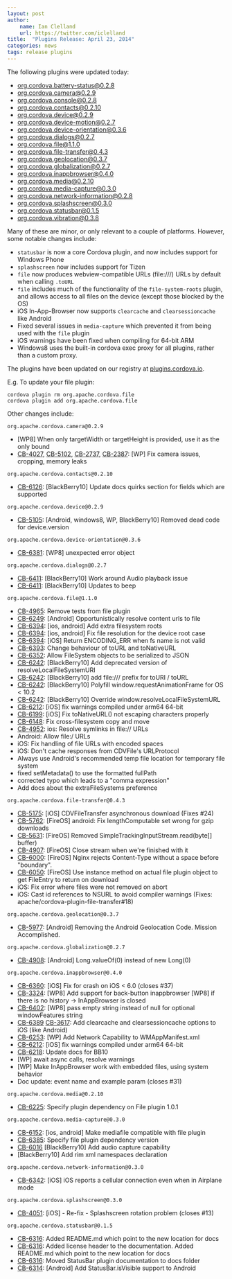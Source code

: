 ```yaml
---
layout: post
author:
    name: Ian Clelland
    url: https://twitter.com/iclelland
title:  "Plugins Release: April 23, 2014"
categories: news
tags: release plugins
---
```

The following plugins were updated today:

* org.cordova.battery-status@0.2.8
* org.cordova.camera@0.2.9
* org.cordova.console@0.2.8
* org.cordova.contacts@0.2.10
* org.cordova.device@0.2.9
* org.cordova.device-motion@0.2.7
* org.cordova.device-orientation@0.3.6
* org.cordova.dialogs@0.2.7
* org.cordova.file@1.1.0
* org.cordova.file-transfer@0.4.3
* org.cordova.geolocation@0.3.7
* org.cordova.globalization@0.2.7
* org.cordova.inappbrowser@0.4.0
* org.cordova.media@0.2.10
* org.cordova.media-capture@0.3.0
* org.cordova.network-information@0.2.8
* org.cordova.splashscreen@0.3.0
* org.cordova.statusbar@0.1.5
* org.cordova.vibration@0.3.8

Many of these are minor, or only relevant to a couple of platforms. However, some notable changes include:
* `statusbar` is now a core Cordova plugin, and now includes support for Windows Phone
* `splashscreen` now includes support for Tizen
* `file` now produces webview-compatible URLs (file:///) URLs by default when calling `.toURL`
* `file` includes much of the functionality of the `file-system-roots` plugin, and allows access to all files on the device (except those blocked by the OS)
* iOS In-App-Browser now supports `clearcache` and `clearsessioncache` like Android
* Fixed several issues in `media-capture` which prevented it from being used with the `file` plugin
* iOS warnings have been fixed when compiling for 64-bit ARM
* Windows8 uses the built-in cordova exec proxy for all plugins, rather than a custom proxy.

The plugins have been updated on our registry at [plugins.cordova.io](http://plugins.cordova.io/).

E.g. To update your file plugin:

    cordova plugin rm org.apache.cordova.file
    cordova plugin add org.apache.cordova.file

Other changes include:
<!--more-->

`org.apache.cordova.camera@0.2.9`
* \[WP8\] When only targetWidth or targetHeight is provided, use it as the only bound
* [CB-4027](https://issues.apache.org/jira/browse/CB-4027), [CB-5102](https://issues.apache.org/jira/browse/CB-5102), [CB-2737](https://issues.apache.org/jira/browse/CB-2737), [CB-2387](https://issues.apache.org/jira/browse/CB-2387): \[WP\] Fix camera issues, cropping, memory leaks

`org.apache.cordova.contacts@0.2.10`
* [CB-6126](https://issues.apache.org/jira/browse/CB-6126): \[BlackBerry10\] Update docs quirks section for fields which are supported

`org.apache.cordova.device@0.2.9`
* [CB-5105](https://issues.apache.org/jira/browse/CB-5105): \[Android, windows8, WP, BlackBerry10\] Removed dead code for device.version

`org.apache.cordova.device-orientation@0.3.6`
* [CB-6381](https://issues.apache.org/jira/browse/CB-6381): \[WP8\] unexpected error object

`org.apache.cordova.dialogs@0.2.7`
* [CB-6411](https://issues.apache.org/jira/browse/CB-6411): \[BlackBerry10\] Work around Audio playback issue
* [CB-6411](https://issues.apache.org/jira/browse/CB-6411): \[BlackBerry10\] Updates to beep

`org.apache.cordova.file@1.1.0`
* [CB-4965](https://issues.apache.org/jira/browse/CB-4965): Remove tests from file plugin
* [CB-6249](https://issues.apache.org/jira/browse/CB-6249): \[Android\] Opportunistically resolve content urls to file
* [CB-6394](https://issues.apache.org/jira/browse/CB-6394): \[ios, android\] Add extra filesystem roots
* [CB-6394](https://issues.apache.org/jira/browse/CB-6394): \[ios, android\] Fix file resolution for the device root case
* [CB-6394](https://issues.apache.org/jira/browse/CB-6394): \[iOS\] Return ENCODING_ERR when fs name is not valid
* [CB-6393](https://issues.apache.org/jira/browse/CB-6393): Change behaviour of toURL and toNativeURL
* [CB-6352](https://issues.apache.org/jira/browse/CB-6352): Allow FileSystem objects to be serialized to JSON
* [CB-6242](https://issues.apache.org/jira/browse/CB-6242): \[BlackBerry10\] Add deprecated version of resolveLocalFileSystemURI
* [CB-6242](https://issues.apache.org/jira/browse/CB-6242): \[BlackBerry10\] add file:/// prefix for toURI / toURL
* [CB-6242](https://issues.apache.org/jira/browse/CB-6242): \[BlackBerry10\] Polyfill window.requestAnimationFrame for OS < 10.2
* [CB-6242](https://issues.apache.org/jira/browse/CB-6242): \[BlackBerry10\] Override window.resolveLocalFileSystemURL
* [CB-6212](https://issues.apache.org/jira/browse/CB-6212): \[iOS\] fix warnings compiled under arm64 64-bit
* [CB-6199](https://issues.apache.org/jira/browse/CB-6199): \[iOS\] Fix toNativeURL() not escaping characters properly
* [CB-6148](https://issues.apache.org/jira/browse/CB-6148): Fix cross-filesystem copy and move
* [CB-4952](https://issues.apache.org/jira/browse/CB-4952): ios: Resolve symlinks in file:// URLs
* Android: Allow file:/ URLs
* iOS: Fix handling of file URLs with encoded spaces
* iOS: Don't cache responses from CDVFile's URLProtocol
* Always use Android's recommended temp file location for temporary file system
* fixed setMetadata() to use the formatted fullPath
* corrected typo which leads to a "comma expression"
* Add docs about the extraFileSystems preference

`org.apache.cordova.file-transfer@0.4.3`
* [CB-5175](https://issues.apache.org/jira/browse/CB-5175): \[iOS\] CDVFileTransfer asynchronous download (Fixes #24)
* [CB-5762](https://issues.apache.org/jira/browse/CB-5762): \[FireOS\] android: Fix lengthComputable set wrong for gzip downloads
* [CB-5631](https://issues.apache.org/jira/browse/CB-5631): \[FireOS\] Removed SimpleTrackingInputStream.read(byte\[\] buffer)
* [CB-4907](https://issues.apache.org/jira/browse/CB-4907): \[FireOS\] Close stream when we're finished with it
* [CB-6000](https://issues.apache.org/jira/browse/CB-6000): \[FireOS\] Nginx rejects Content-Type without a space before "boundary".
* [CB-6050](https://issues.apache.org/jira/browse/CB-6050): \[FireOS\] Use instance method on actual file plugin object to get FileEntry to return on download
* iOS: Fix error where files were not removed on abort
* iOS: Cast id references to NSURL to avoid compiler warnings (Fixes: apache/cordova-plugin-file-transfer#18)

`org.apache.cordova.geolocation@0.3.7`
* [CB-5977](https://issues.apache.org/jira/browse/CB-5977): \[Android\] Removing the Android Geolocation Code.  Mission Accomplished.

`org.apache.cordova.globalization@0.2.7`
* [CB-4908](https://issues.apache.org/jira/browse/CB-4908): \[Android\] Long.valueOf(0) instead of new Long(0)

`org.apache.cordova.inappbrowser@0.4.0`
* [CB-6360](https://issues.apache.org/jira/browse/CB-6360): \[iOS\] Fix for crash on iOS < 6.0 (closes #37)
* [CB-3324](https://issues.apache.org/jira/browse/CB-3324): \[WP8\] Add support for back-button inappbrowser \[WP8\] if there is no history -> InAppBrowser is closed
* [CB-6402](https://issues.apache.org/jira/browse/CB-6402): \[WP8\] pass empty string instead of null for optional windowFeatures string
* [CB-6389](https://issues.apache.org/jira/browse/CB-6389) [CB-3617](https://issues.apache.org/jira/browse/CB-3617): Add clearcache and clearsessioncache options to iOS (like Android)
* [CB-6253](https://issues.apache.org/jira/browse/CB-6253): \[WP\] Add Network Capability to WMAppManifest.xml
* [CB-6212](https://issues.apache.org/jira/browse/CB-6212): \[iOS\] fix warnings compiled under arm64 64-bit
* [CB-6218](https://issues.apache.org/jira/browse/CB-6218): Update docs for BB10
* \[WP\] await async calls, resolve warnings
* \[WP\] Make InAppBrowser work with embedded files, using system behavior
* Doc update: event name and example param (closes #31)

`org.apache.cordova.media@0.2.10`
* [CB-6225](https://issues.apache.org/jira/browse/CB-6225): Specify plugin dependency on File plugin 1.0.1

`org.apache.cordova.media-capture@0.3.0`
* [CB-6152](https://issues.apache.org/jira/browse/CB-6152): \[ios, android\] Make mediafile compatible with file plugin
* [CB-6385](https://issues.apache.org/jira/browse/CB-6385): Specify file plugin dependency version
* [CB-6016](https://issues.apache.org/jira/browse/CB-6016) \[BlackBerry10\] Add audio capture capability
* \[BlackBerry10\] Add rim xml namespaces declaration

`org.apache.cordova.network-information@0.3.0`
* [CB-6342](https://issues.apache.org/jira/browse/CB-6342): \[iOS\] iOS reports a cellular connection even when in Airplane mode

`org.apache.cordova.splashscreen@0.3.0`
* [CB-4051](https://issues.apache.org/jira/browse/CB-4051): \[iOS\] - Re-fix - Splashscreen rotation problem (closes #13)

`org.apache.cordova.statusbar@0.1.5`
* [CB-6316](https://issues.apache.org/jira/browse/CB-6316): Added README.md which point to the new location for docs
* [CB-6316](https://issues.apache.org/jira/browse/CB-6316): Added license header to the documentation. Added README.md which point to the new location for docs
* [CB-6316](https://issues.apache.org/jira/browse/CB-6316): Moved StatusBar plugin documentation to docs folder
* [CB-6314](https://issues.apache.org/jira/browse/CB-6314): \[Android\] Add StatusBar.isVisible support to Android

